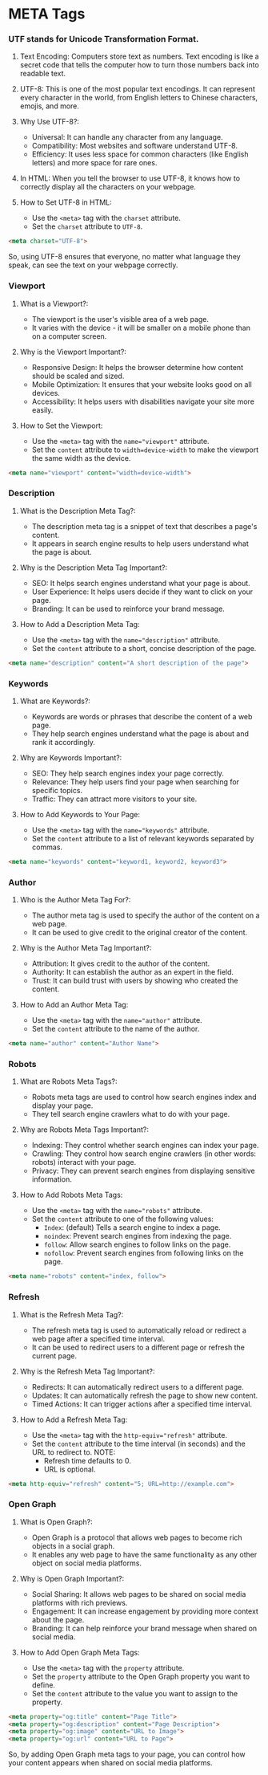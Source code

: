 # META Tags

### UTF stands for Unicode Transformation Format.

1. Text Encoding: Computers store text as numbers. 
    Text encoding is like a secret code that tells the computer 
    how to turn those numbers back into readable text.

2. UTF-8: This is one of the most popular text encodings. 
    It can represent every character in the world, from English letters 
    to Chinese characters, emojis, and more.

3. Why Use UTF-8?:
    - Universal: It can handle any character from any language.
    - Compatibility: Most websites and software understand UTF-8.
    - Efficiency: It uses less space for common characters (like English letters) 
        and more space for rare ones.

4.  In HTML: When you tell the browser to use UTF-8, it knows how to 
    correctly display all the characters on your webpage.

5. How to Set UTF-8 in HTML:
    - Use the `<meta>` tag with the `charset` attribute.
    - Set the `charset` attribute to `UTF-8`.

```html
<meta charset="UTF-8">
```

So, using UTF-8 ensures that everyone, no matter what language they speak, can see the text on your webpage correctly.


### Viewport

1. What is a Viewport?:
    - The viewport is the user's visible area of a web page.
    - It varies with the device - it will be smaller on a mobile phone than on a computer screen.

2. Why is the Viewport Important?:
    - Responsive Design: It helps the browser determine how content should be scaled and sized.
    - Mobile Optimization: It ensures that your website looks good on all devices.
    - Accessibility: It helps users with disabilities navigate your site more easily.

3. How to Set the Viewport:
    - Use the `<meta>` tag with the `name="viewport"` attribute.
    - Set the `content` attribute to `width=device-width` to make the viewport the same width as the device.

```html
<meta name="viewport" content="width=device-width">
```


### Description

1. What is the Description Meta Tag?:
    - The description meta tag is a snippet of text that describes a page's content.
    - It appears in search engine results to help users understand what the page is about.

2. Why is the Description Meta Tag Important?:
    - SEO: It helps search engines understand what your page is about.
    - User Experience: It helps users decide if they want to click on your page.
    - Branding: It can be used to reinforce your brand message.

3. How to Add a Description Meta Tag:
    - Use the `<meta>` tag with the `name="description"` attribute.
    - Set the `content` attribute to a short, concise description of the page.

```html
<meta name="description" content="A short description of the page">
```


### Keywords

1. What are Keywords?:
    - Keywords are words or phrases that describe the content of a web page.
    - They help search engines understand what the page is about and rank it accordingly.

2. Why are Keywords Important?:
    - SEO: They help search engines index your page correctly.
    - Relevance: They help users find your page when searching for specific topics.
    - Traffic: They can attract more visitors to your site.

3. How to Add Keywords to Your Page:
    - Use the `<meta>` tag with the `name="keywords"` attribute.
    - Set the `content` attribute to a list of relevant keywords separated by commas.

```html
<meta name="keywords" content="keyword1, keyword2, keyword3">
```



### Author

1. Who is the Author Meta Tag For?:
    - The author meta tag is used to specify the author of the content on a web page.
    - It can be used to give credit to the original creator of the content.

2. Why is the Author Meta Tag Important?:
    - Attribution: It gives credit to the author of the content.
    - Authority: It can establish the author as an expert in the field.
    - Trust: It can build trust with users by showing who created the content.

3. How to Add an Author Meta Tag:
    - Use the `<meta>` tag with the `name="author"` attribute.
    - Set the `content` attribute to the name of the author.

```html
<meta name="author" content="Author Name">
```


### Robots

1. What are Robots Meta Tags?:
    - Robots meta tags are used to control how search engines index and display your page.
    - They tell search engine crawlers what to do with your page.

2. Why are Robots Meta Tags Important?:
    - Indexing: They control whether search engines can index your page.
    - Crawling: They control how search engine crawlers (in other words: robots) interact with your page.
    - Privacy: They can prevent search engines from displaying sensitive information.

3. How to Add Robots Meta Tags:
    - Use the `<meta>` tag with the `name="robots"` attribute.
    - Set the `content` attribute to one of the following values:
        - `Index`: (default) Tells a search engine to index a page. 
        - `noindex`: Prevent search engines from indexing the page.
        - `follow`: Allow search engines to follow links on the page.
        - `nofollow`: Prevent search engines from following links on the page.

```html
<meta name="robots" content="index, follow">
```


### Refresh

1. What is the Refresh Meta Tag?:
    - The refresh meta tag is used to automatically reload or redirect a web page after a specified time interval.
    - It can be used to redirect users to a different page or refresh the current page.

2. Why is the Refresh Meta Tag Important?:
    - Redirects: It can automatically redirect users to a different page.
    - Updates: It can automatically refresh the page to show new content.
    - Timed Actions: It can trigger actions after a specified time interval.

3. How to Add a Refresh Meta Tag:
    - Use the `<meta>` tag with the `http-equiv="refresh"` attribute.
    - Set the `content` attribute to the time interval (in seconds) and the URL to redirect to.
      NOTE: 
        - Refresh time defaults to 0.
        - URL is optional.

```html
<meta http-equiv="refresh" content="5; URL=http://example.com">
```


### Open Graph

1. What is Open Graph?:
    - Open Graph is a protocol that allows web pages to become rich objects in a social graph.
    - It enables any web page to have the same functionality as any other object on social media platforms.

2. Why is Open Graph Important?:
    - Social Sharing: It allows web pages to be shared on social media platforms with rich previews.
    - Engagement: It can increase engagement by providing more context about the page.
    - Branding: It can help reinforce your brand message when shared on social media.

3. How to Add Open Graph Meta Tags:
    - Use the `<meta>` tag with the `property` attribute.
    - Set the `property` attribute to the Open Graph property you want to define.
    - Set the `content` attribute to the value you want to assign to the property.

```html
<meta property="og:title" content="Page Title">
<meta property="og:description" content="Page Description">
<meta property="og:image" content="URL to Image">
<meta property="og:url" content="URL to Page">
```

So, by adding Open Graph meta tags to your page, you can control how your content appears when shared on social media platforms.